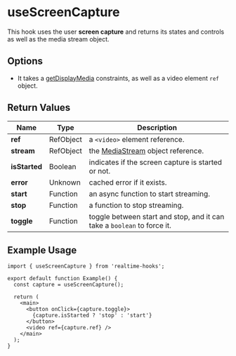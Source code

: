 # useScreenCapture

This hook uses the user **screen capture** and returns its states and controls as well as the media stream object.

## Options

- It takes a [getDisplayMedia](https://developer.mozilla.org/en-US/docs/Web/API/MediaDevices/getUserMedia#constraints) constraints, as well as a video element `ref` object.

## Return Values

| Name          | Type      | Description                                                                                       |
| ------------- | --------- | ------------------------------------------------------------------------------------------------- |
| **ref**       | RefObject | a `<video>` element reference.                                                                    |
| **stream**    | RefObject | the [MediaStream](https://developer.mozilla.org/en-US/docs/Web/API/MediaStream) object reference. |
| **isStarted** | Boolean   | indicates if the screen capture is started or not.                                                |
| **error**     | Unknown   | cached error if it exists.                                                                        |
| **start**     | Function  | an async function to start streaming.                                                             |
| **stop**      | Function  | a function to stop streaming.                                                                     |
| **toggle**    | Function  | toggle between start and stop, and it can take a `boolean` to force it.                           |

## Example Usage

<!-- prettier-ignore -->
```tsx
import { useScreenCapture } from 'realtime-hooks';

export default function Example() {
  const capture = useScreenCapture();

  return (
    <main>
      <button onClick={capture.toggle}>
        {capture.isStarted ? 'stop' : 'start'}
      </button>
      <video ref={capture.ref} />
    </main>
  );
}
```
